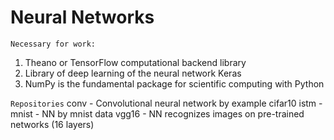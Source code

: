 Neural Networks
===========================
```Necessary for work:```
1) Theano or TensorFlow computational backend library
2) Library of deep learning of the neural network Keras
3) NumPy is the fundamental package for scientific computing with Python

```Repositories```
conv - Convolutional neural network by example cifar10
istm -
mnist - NN by mnist data
vgg16 - NN recognizes images on pre-trained networks (16 layers)
